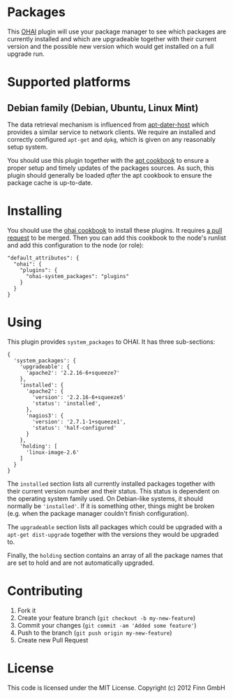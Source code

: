 # Packages

This [OHAI](https://github.com/opscode/ohai) plugin will use your package manager to see which packages are currently installed and which are upgradeable together with their current version and the possible new version which would get installed on a full upgrade run.

# Supported platforms

## Debian family (Debian, Ubuntu, Linux Mint)

The data retrieval mechanism is influenced from [apt-dater-host](http://packages.debian.org/search?keywords=apt-dater-host) which provides a similar service to network clients. We require an installed and correctly configured `apt-get` and `dpkg`, which is given on any reasonably setup system.

You should use this plugin together with the [apt cookbook](https://github.com/opscode-cookbooks/apt) to ensure a proper setup and timely updates of the packages sources. As such, this plugin should generally be loaded *after* the apt cookbook to ensure the package cache is up-to-date.

# Installing

You should use the [ohai cookbook](https://github.com/opscode-cookbooks/ohai) to install these plugins. It requires [a pull request](https://github.com/opscode-cookbooks/ohai/pull/3) to be merged. Then you can add this cookbook to the node's runlist and add this configuration to the node (or role):

    "default_attributes": {
      "ohai": {
        "plugins": {
          "ohai-system_packages": "plugins"
        }
      }
    }

# Using

This plugin provides `system_packages` to OHAI. It has three sub-sections:

    {
      'system_packages': {
        'upgradeable': {
          'apache2': '2.2.16-6+squeeze7'
        },
        'installed': {
          'apache2': {
            'version': '2.2.16-6+squeeze5'
            'status': 'installed',
          },
          'nagios3': {
            'version': '2.7.1-1+squeeze1',
            'status': 'half-configured'
          }
        },
        'holding': [
          'linux-image-2.6'
        ]
      }
    }

The `installed` section lists all currently installed packages together with their current version number and their status. This status is dependent on the operating system family used. On Debian-like systems, it should normally be `'installed'`. If it is something other, things might be broken (e.g. when the package manager couldn't finish configuration).

The `upgradeable` section lists all packages which could be upgraded with a `apt-get dist-upgrade` together with the versions they would be upgraded to.

Finally, the `holding` section contains an array of all the package names that are set to hold and are not automatically upgraded.

# Contributing

1. Fork it
2. Create your feature branch (`git checkout -b my-new-feature`)
3. Commit your changes (`git commit -am 'Added some feature'`)
4. Push to the branch (`git push origin my-new-feature`)
4. Create new Pull Request

# License

This code is licensed under the MIT License. Copyright (c) 2012 Finn GmbH
